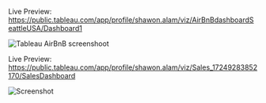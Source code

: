 Live Preview: https://public.tableau.com/app/profile/shawon.alam/viz/AirBnBdashboardSeattleUSA/Dashboard1 

![Tableau AirBnB screenshoot](https://github.com/user-attachments/assets/0759cce1-9564-48a5-be4b-0ac0e23c2ecf)

Live Preview: https://public.tableau.com/app/profile/shawon.alam/viz/Sales_17249283852170/SalesDashboard

![Screenshot](https://github.com/user-attachments/assets/a1f667ed-d4d7-477e-b8ec-a6b4662dc29f)
